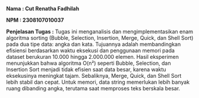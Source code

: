 **Nama : Cut Renatha Fadhilah** 

**NPM : 2308107010037** 

**Penjelasan Tugas :** Tugas ini menganalisis dan mengimplementasikan enam algoritma sorting (Bubble, Selection, Insertion, Merge, Quick, dan Shell Sort) pada dua tipe data: angka dan kata. Tujuannya adalah membandingkan efisiensi berdasarkan waktu eksekusi dan penggunaan memori pada dataset berukuran 10.000 hingga 2.000.000 elemen. Hasil eksperimen menunjukkan bahwa algoritma O(n²) seperti Bubble, Selection, dan Insertion Sort menjadi tidak efisien saat data besar, karena waktu eksekusinya meningkat tajam. Sebaliknya, Merge, Quick, dan Shell Sort lebih stabil dan cepat. Untuk memori, data string memerlukan lebih banyak ruang dibanding angka, terutama saat memproses teks berskala besar.

